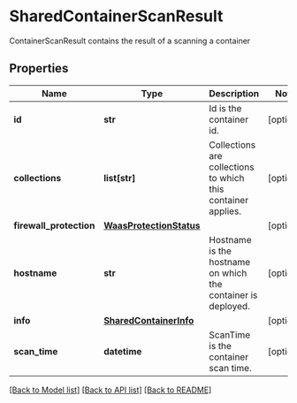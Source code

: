 # SharedContainerScanResult

ContainerScanResult contains the result of a scanning a container

## Properties
Name | Type | Description | Notes
------------ | ------------- | ------------- | -------------
**id** | **str** | Id is the container id.  | [optional] 
**collections** | **list[str]** | Collections are collections to which this container applies.  | [optional] 
**firewall_protection** | [**WaasProtectionStatus**](WaasProtectionStatus.md) |  | [optional] 
**hostname** | **str** | Hostname is the hostname on which the container is deployed.  | [optional] 
**info** | [**SharedContainerInfo**](SharedContainerInfo.md) |  | [optional] 
**scan_time** | **datetime** | ScanTime is the container scan time.  | [optional] 

[[Back to Model list]](../README.md#documentation-for-models) [[Back to API list]](../README.md#documentation-for-api-endpoints) [[Back to README]](../README.md)


